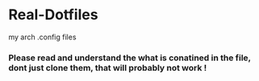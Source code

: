 # Real-Dotfiles
my arch .config files
### Please read  and understand the what is conatined in the file, dont just clone them, that will probably not work !
